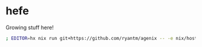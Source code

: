 # hefe

Growing stuff here!

```bash
; EDITOR=hx nix run git+https://github.com/ryantm/agenix -- -e nix/hosts/corrino/secrets/pretix.age
```

